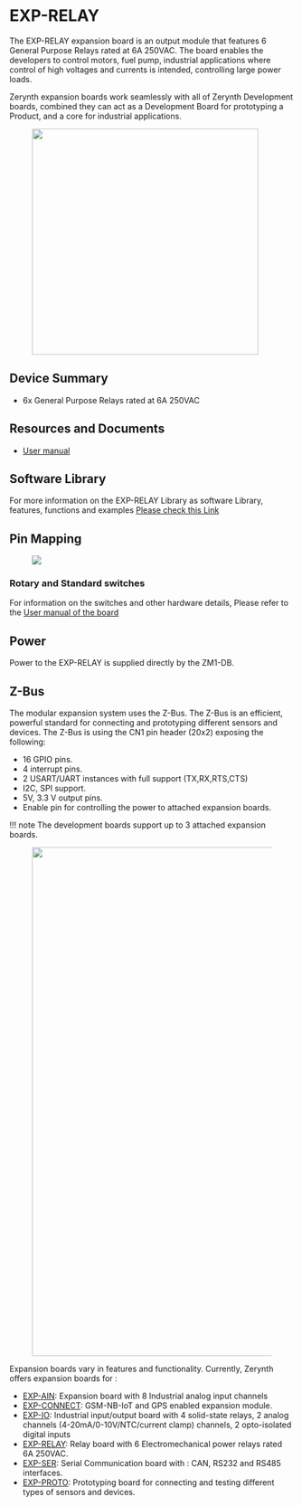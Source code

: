# **EXP-RELAY**

The EXP-RELAY expansion board is an output module that features 6 General Purpose Relays rated at 6A 250VAC. The board enables the developers to control motors, fuel pump, industrial applications where control of high voltages and currents is intended, controlling large power loads.

Zerynth expansion boards work seamlessly with all of Zerynth Development boards, combined they can act as a Development Board for prototyping a Product, and a core for industrial applications.

<figure>
  <a data-fancybox="gallery" href="../img/EXP-RELAY-front.png">
  <img src="../img/EXP-RELAY-front.png"width="400"/>
  </a>
</figure>

## **Device Summary**

* 6x General Purpose Relays rated at 6A 250VAC


## **Resources and Documents**

-   [User manual](https://www.zerynth.com/download/20123/)

## **Software Library**

For more information on the EXP-RELAY Library as software Library, features, functions and examples
[Please check this Link](../../reference/libs/expansions/exp-relay/)

## **Pin Mapping**


<figure>
  <a data-fancybox="gallery" href="../img/EXP-RELAY_pin.jpg">
  <img src="../img/EXP-RELAY_pin.jpg" />
  </a>
</figure>



### **Rotary and Standard switches**

For information on the switches and other hardware details, Please refer to the [User manual of the board](#resources-and-documents)


## **Power**

Power to the EXP-RELAY is supplied directly by the ZM1-DB.

 	
## **Z-Bus**

The modular expansion system uses the Z-Bus. The Z-Bus is an efficient, powerful standard for connecting and prototyping different sensors and devices.
The Z-Bus is using the CN1 pin header (20x2) exposing the following:

* 16 GPIO pins.
* 4 interrupt pins.
* 2 USART/UART instances with full support (TX,RX,RTS,CTS)
* I2C, SPI support.
* 5V, 3.3 V output pins.
* Enable pin for controlling the power to attached expansion boards.

!!! note 
    The development boards support up to 3 attached expansion boards.


<figure>
  <a data-fancybox="gallery" href="../img/Boards.jpg">
  <img src="../img/Boards.jpg"width="900"/>
  </a>
</figure>

Expansion boards vary in features and functionality. Currently, Zerynth offers expansion boards for :

-   [EXP-AIN](EXP-AIN.md): Expansion board with 8 Industrial analog input channels
-   [EXP-CONNECT](EXP-CON.md): GSM-NB-IoT and GPS enabled expansion module.
-   [EXP-IO](EXP-IO.md): Industrial input/output board with 4 solid-state relays, 2 analog channels (4-20mA/0-10V/NTC/current clamp) channels, 2 opto-isolated digital inputs
-   [EXP-RELAY](EXP-RELAY.md): Relay board with 6 Electromechanical power relays rated 6A 250VAC.
-   [EXP-SER](EXP-SER.md): Serial Communication board with : CAN, RS232 and RS485  interfaces.
-   [EXP-PROTO](EXP-PROTO.md): Prototyping board for connecting and testing different types of sensors and devices.

